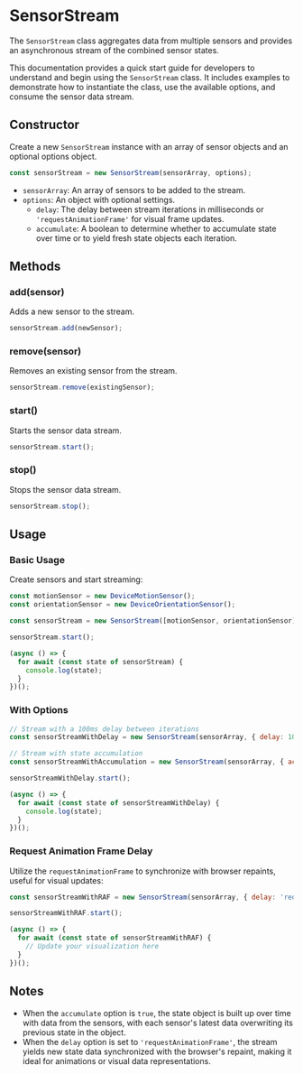 # SensorStream

The `SensorStream` class aggregates data from multiple sensors and provides an asynchronous stream of the combined sensor states.

This documentation provides a quick start guide for developers to understand and begin using the `SensorStream` class. It includes examples to demonstrate how to instantiate the class, use the available options, and consume the sensor data stream.

## Constructor

Create a new `SensorStream` instance with an array of sensor objects and an optional options object.

```javascript
const sensorStream = new SensorStream(sensorArray, options);
```

- `sensorArray`: An array of sensors to be added to the stream.
- `options`: An object with optional settings.
  - `delay`: The delay between stream iterations in milliseconds or `'requestAnimationFrame'` for visual frame updates.
  - `accumulate`: A boolean to determine whether to accumulate state over time or to yield fresh state objects each iteration.

## Methods

### add(sensor)

Adds a new sensor to the stream.

```javascript
sensorStream.add(newSensor);
```

### remove(sensor)

Removes an existing sensor from the stream.

```javascript
sensorStream.remove(existingSensor);
```

### start()

Starts the sensor data stream.

```javascript
sensorStream.start();
```

### stop()

Stops the sensor data stream.

```javascript
sensorStream.stop();
```

## Usage

### Basic Usage

Create sensors and start streaming:

```javascript
const motionSensor = new DeviceMotionSensor();
const orientationSensor = new DeviceOrientationSensor();

const sensorStream = new SensorStream([motionSensor, orientationSensor]);

sensorStream.start();

(async () => {
  for await (const state of sensorStream) {
    console.log(state);
  }
})();
```

### With Options

```javascript
// Stream with a 100ms delay between iterations
const sensorStreamWithDelay = new SensorStream(sensorArray, { delay: 100 });

// Stream with state accumulation
const sensorStreamWithAccumulation = new SensorStream(sensorArray, { accumulate: true });

sensorStreamWithDelay.start();

(async () => {
  for await (const state of sensorStreamWithDelay) {
    console.log(state);
  }
})();
```

### Request Animation Frame Delay

Utilize the `requestAnimationFrame` to synchronize with browser repaints, useful for visual updates:

```javascript
const sensorStreamWithRAF = new SensorStream(sensorArray, { delay: 'requestAnimationFrame' });

sensorStreamWithRAF.start();

(async () => {
  for await (const state of sensorStreamWithRAF) {
    // Update your visualization here
  }
})();
```

## Notes

- When the `accumulate` option is `true`, the state object is built up over time with data from the sensors, with each sensor's latest data overwriting its previous state in the object.
- When the `delay` option is set to `'requestAnimationFrame'`, the stream yields new state data synchronized with the browser's repaint, making it ideal for animations or visual data representations.

